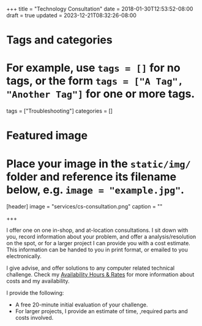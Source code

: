 +++
title = "Technology Consultation"
date = 2018-01-30T12:53:52-08:00
draft = true
updated = 2023-12-21T08:32:26-08:00
# Tags and categories
# For example, use `tags = []` for no tags, or the form `tags = ["A Tag", "Another Tag"]` for one or more tags.
tags = ["Troubleshooting"]
categories = []

# Featured image
# Place your image in the `static/img/` folder and reference its filename below, e.g. `image = "example.jpg"`.
[header]
image = "services/cs-consultation.png"
caption = ""

+++

I offer one on one in-shop, and at-location consultations. I sit down with you, record information about your problem, and offer a analysis/resolution on the spot, or for a larger project I can provide you with a cost estimate. This information can be handed to you in print format, or emailed to you electronically.

I give advise, and offer solutions to any computer related technical challenge. Check my [Availability Hours & Rates](/#rates) for more information about costs and my availability.
<!--more-->

I provide the following:

<ul>
<li>A free 20-minute initial evaluation of your challenge.</li>
<li>For larger projects, I provide an estimate of time, ,required parts and costs involved.</li>
</ul>

[comment]: <> (This page is replaced by the home page consulting information)